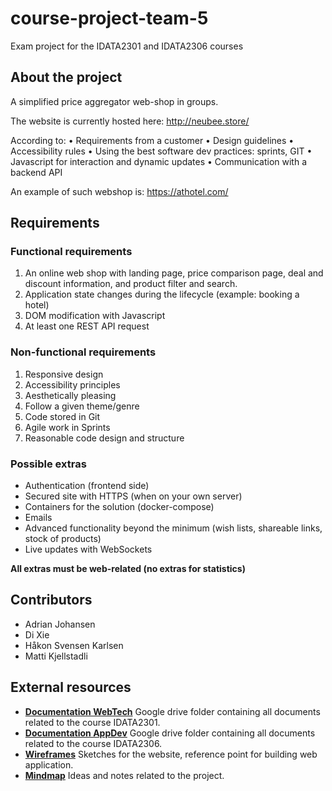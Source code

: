 # course-project-team-5
Exam project for the IDATA2301 and IDATA2306 courses

## About the project

A simplified price
aggregator web-shop in groups.

The website is currently hosted here: http://neubee.store/

According to:
• Requirements from a customer
• Design guidelines
• Accessibility rules
• Using the best software dev practices: sprints, GIT
• Javascript for interaction and dynamic updates
• Communication with a backend API

An example of such webshop is: https://athotel.com/

## Requirements

### Functional requirements
1. An online web shop with landing page, price
   comparison page, deal and discount information,
   and product filter and search.
2. Application state changes during the lifecycle
   (example: booking a hotel)
3. DOM modification with Javascript
4. At least one REST API request

### Non-functional requirements
1. Responsive design
2. Accessibility principles
3. Aesthetically pleasing
4. Follow a given theme/genre
5. Code stored in Git
6. Agile work in Sprints
7. Reasonable code design and structure

### Possible extras
- Authentication (frontend side)
- Secured site with HTTPS (when on your own server)
- Containers for the solution (docker-compose)
- Emails
- Advanced functionality beyond the minimum (wish lists,
shareable links, stock of products)
- Live updates with WebSockets

**All extras must be web-related (no extras for statistics)**

## Contributors

- Adrian Johansen
- Di Xie
- Håkon Svensen Karlsen
- Matti Kjellstadli

## External resources

- **[Documentation WebTech](https://drive.google.com/drive/folders/1dnp1F-qoZYDw4lbvyHWyZIOfUUeed7VV)** Google drive folder containing all documents related to the course IDATA2301.
- **[Documentation AppDev](https://drive.google.com/drive/folders/13bVvt9_gqSJwu_WWPuXgklA2TOk-soeq)**  Google drive folder containing all documents related to the course IDATA2306.
- **[Wireframes](https://www.figma.com/file/5t3L0Wnz9uqJoAvucoNp63/IDATA-2301-%26-2306-Wireframes?type=design&node-id=0%3A1&mode=design&t=kIWWhxp0uJbGogJn-1)** Sketches for the website, reference point for building web application.
- **[Mindmap](https://mm.tt/app/map/3112803398?t=xNWqS5i0rP)** Ideas and notes related to the project.
